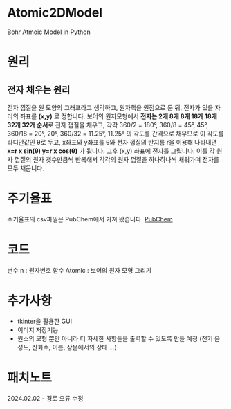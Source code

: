 # Atomic2DModel
Bohr Atmoic Model in Python

# 원리
## 전자 채우는 원리
전자 껍질을 원 모양의 그래프라고 생각하고, 원자핵을 원점으로 둔 뒤, 전자가 있을 자리의 좌표를 **(x,y)** 로 정합니다.
보어의 원자모형에서 **전자는 2개 8개 8개 18개 18개 32개 32개 순서**로 전자 껍질을 채우고, 각각 360/2 = 180°, 360/8 = 45°, 45°, 360/18 = 20°, 20°, 360/32 = 11.25°, 11.25° 의 각도를 간격으로 채우므로
이 각도를 라디안값인 θ로 두고, x좌표와 y좌표를 θ와 전자 껍질의 반지름 r을 이용해 나타내면 **x=r x sin(θ) y=r x cos(θ)** 가 됩니다. 그후 (x,y) 좌표에 전자를 그립니다.
이를 각 원자 껍질의 원자 갯수만큼씩 반복해서 각각의 원자 껍질을 하나하나씩 채워가며 전자를 모두 채웁니다.

# 주기율표
주기율표의 csv파일은 PubChem에서 가져 왔습니다.
[PubChem](https://pubchem.ncbi.nlm.nih.gov/periodic-table/)

# 코드
변수 n : 원자번호
함수 Atomic : 보어의 원자 모형 그리기

# 추가사항
- tkinter을 활용한 GUI
- 이미지 저장기능
- 원소의 모형 뿐만 아니라 더 자세한 사항들을 출력할 수 있도록 만들 예정 (전기 음성도, 산화수, 이름, 상온에서의 상태 ...)

# 패치노트
2024.02.02 - 경로 오류 수정
